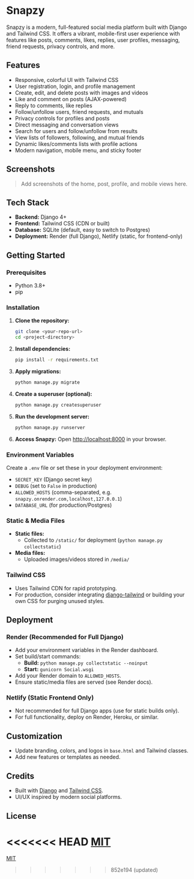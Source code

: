 # Snapzy

Snapzy is a modern, full-featured social media platform built with Django and Tailwind CSS. It offers a vibrant, mobile-first user experience with features like posts, comments, likes, replies, user profiles, messaging, friend requests, privacy controls, and more.

## Features
- Responsive, colorful UI with Tailwind CSS
- User registration, login, and profile management
- Create, edit, and delete posts with images and videos
- Like and comment on posts (AJAX-powered)
- Reply to comments, like replies
- Follow/unfollow users, friend requests, and mutuals
- Privacy controls for profiles and posts
- Direct messaging and conversation views
- Search for users and follow/unfollow from results
- View lists of followers, following, and mutual friends
- Dynamic likes/comments lists with profile actions
- Modern navigation, mobile menu, and sticky footer

## Screenshots
> Add screenshots of the home, post, profile, and mobile views here.

## Tech Stack
- **Backend:** Django 4+
- **Frontend:** Tailwind CSS (CDN or built)
- **Database:** SQLite (default, easy to switch to Postgres)
- **Deployment:** Render (full Django), Netlify (static, for frontend-only)

## Getting Started

### Prerequisites
- Python 3.8+
- pip

### Installation
1. **Clone the repository:**
   ```bash
   git clone <your-repo-url>
   cd <project-directory>
   ```
2. **Install dependencies:**
   ```bash
   pip install -r requirements.txt
   ```
3. **Apply migrations:**
   ```bash
   python manage.py migrate
   ```
4. **Create a superuser (optional):**
   ```bash
   python manage.py createsuperuser
   ```
5. **Run the development server:**
   ```bash
   python manage.py runserver
   ```
6. **Access Snapzy:**
   Open [http://localhost:8000](http://localhost:8000) in your browser.

### Environment Variables
Create a `.env` file or set these in your deployment environment:
- `SECRET_KEY` (Django secret key)
- `DEBUG` (set to `False` in production)
- `ALLOWED_HOSTS` (comma-separated, e.g. `snapzy.onrender.com,localhost,127.0.0.1`)
- `DATABASE_URL` (for production/Postgres)

### Static & Media Files
- **Static files:**
  - Collected to `/static/` for deployment (`python manage.py collectstatic`)
- **Media files:**
  - Uploaded images/videos stored in `/media/`

### Tailwind CSS
- Uses Tailwind CDN for rapid prototyping.
- For production, consider integrating [django-tailwind](https://django-tailwind.readthedocs.io/) or building your own CSS for purging unused styles.

## Deployment

### Render (Recommended for Full Django)
- Add your environment variables in the Render dashboard.
- Set build/start commands:
  - **Build:** `python manage.py collectstatic --noinput`
  - **Start:** `gunicorn Social.wsgi`
- Add your Render domain to `ALLOWED_HOSTS`.
- Ensure static/media files are served (see Render docs).

### Netlify (Static Frontend Only)
- Not recommended for full Django apps (use for static builds only).
- For full functionality, deploy on Render, Heroku, or similar.

## Customization
- Update branding, colors, and logos in `base.html` and Tailwind classes.
- Add new features or templates as needed.

## Credits
- Built with [Django](https://www.djangoproject.com/) and [Tailwind CSS](https://tailwindcss.com/).
- UI/UX inspired by modern social platforms.

## License
<<<<<<< HEAD
[MIT](LICENSE)
=======
[MIT](LICENSE)
>>>>>>> 852e194 (updated)
